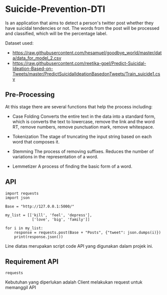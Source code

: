 # Suicide-Prevention-DTI

Is an application that aims to detect a person's twitter post whether they have suicidal tendencies or not. The words from the post will be processed and classified, which will be the percentage label.

Dataset used:
- https://raw.githubusercontent.com/hesamuel/goodbye_world/master/data/data_for_model_2.csv
- https://raw.githubusercontent.com/reetika-goel/Predict-Suicidal-Ideation-Based-on-Tweets/master/PredictSuicidalIdeationBasedonTweets/Train_suicide1.csv


## Pre-Processing
At this stage there are several functions that help the process including:
- Case Folding
  Converts the entire text in the data into a standard form, which is converts the text to lowercase, remove the link and the word  RT, remove numbers, remove punctuation mark, remove whitespace.
  
- Tokenization
  The stage of truncating the input string based on each word that composes it.
  
- Stemming
  The process of removing suffixes. Reduces the number of variations in the representation of a word.

- Lemmetizer
  A process of finding the basic form of a word.


## API
```
import requests
import json

Base = "http://127.0.0.1:5000/"

my_list = [['kill', 'feel', 'depress'], 
            ['love', 'big', 'family']]

for i in my_list:
    response = requests.post(Base + "Posts", {"tweet": json.dumps(i)})
    print(response.json())
```
Line diatas merupakan script code API yang digunakan dalam projek ini.

## Requirement API
```
requests
```
Kebutuhan yang diperlukan adalah Client melakukan request untuk memanggil API
